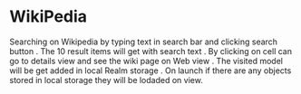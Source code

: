 # WikiPedia
Searching on Wikipedia by typing text in search bar and clicking search button .
The 10 result items will get with search text .
By clicking on cell can go to details view and see the wiki page on Web view .
The visited model will be get added in local Realm storage .
On launch if there are any objects stored in local storage they will be lodaded on view.

